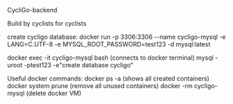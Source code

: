 CycliGo-backend

Build by cyclists for cyclists

create cycligo database:
docker run -p 3306:3306 --name cycligo-mysql -e LANG=C.UTF-8 -e MYSQL_ROOT_PASSWORD=test123 -d mysql:latest

docker exec -it cycligo-mysql bash (connects to docker terminal)
mysql -uroot -ptest123 -e"create database cycligo"

Useful docker commands:
docker ps -a (shows all created containers)
docker system prune (remove all unused containers)
docker -rm cycligo-mysql (delete docker VM)
